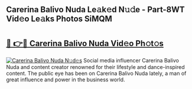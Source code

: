 ## Carerina Balivo Nuda Le𝚊k𝚎d N𝚞𝚍e - Part-8WT Vid𝚎o Le𝚊ks Photos SiMQM

# <h2><a href="http://fbc8tb.evod.top/?m=Carerina+Balivo+Nuda">🔗 👉🔴 Carerina Balivo Nuda Vid𝚎o Ph𝚘t𝚘s</a></h2>

[![Carerina Balivo Nuda N𝚞d𝚎s](https://i.imgur.com/8V9OHl7.gif)](http://fbc8tb.evod.top/?m=Carerina+Balivo+Nuda)
Social media influencer Carerina Balivo Nuda and content creator renowned for their lifestyle and dance-inspired content. The public eye has been on Carerina Balivo Nuda lately, a man of great influence and power in the business world. 
